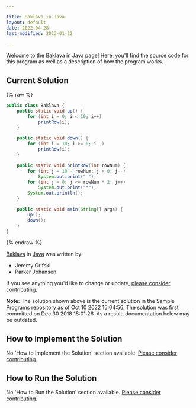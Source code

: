 ```yaml
---

title: Baklava in Java
layout: default
date: 2022-04-28
last-modified: 2023-01-22

---
```


Welcome to the [Baklava](https://sampleprograms.io/projects/baklava) in [Java](https://sampleprograms.io/languages/java) page! Here, you'll find the source code for this program as well as a description of how the program works.

## Current Solution

{% raw %}

```java
public class Baklava {
    public static void up() {
        for (int i = 0; i < 10; i++)
            printRow(i);
    }

    public static void down() {
        for (int i = 10; i >= 0; i--)
            printRow(i);
    }

    public static void printRow(int rowNum) {
        for (int j = 10 - rowNum; j > 0; j--)
            System.out.print(" ");
        for (int j = 0; j <= rowNum * 2; j++)
            System.out.print("*");
        System.out.println();
    }

    public static void main(String[] args) {
        up();
        down();
    }
}
```

{% endraw %}

[Baklava](https://sampleprograms.io/projects/baklava) in [Java](https://sampleprograms.io/languages/java) was written by:

- Jeremy Grifski
- Parker Johansen

If you see anything you'd like to change or update, [please consider contributing](https://github.com/TheRenegadeCoder/sample-programs).

**Note**: The solution shown above is the current solution in the Sample Programs repository as of Oct 10 2022 15:04:56. The solution was first committed on Dec 30 2018 18:01:26. As a result, documentation below may be outdated.

## How to Implement the Solution

No 'How to Implement the Solution' section available. [Please consider contributing](https://github.com/TheRenegadeCoder/sample-programs-website).

## How to Run the Solution

No 'How to Run the Solution' section available. [Please consider contributing](https://github.com/TheRenegadeCoder/sample-programs-website).